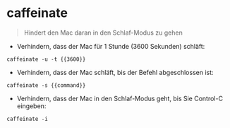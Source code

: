 # caffeinate

> Hindert den Mac daran in den Schlaf-Modus zu gehen

- Verhindern, dass der Mac für 1 Stunde (3600 Sekunden) schläft:

`caffeinate -u -t {{3600}}`

- Verhindern, dass der Mac schläft, bis der Befehl abgeschlossen ist:

`caffeinate -s {{command}}`

- Verhindern, dass der Mac in den Schlaf-Modus geht, bis Sie Control-C eingeben:

`caffeinate -i`
